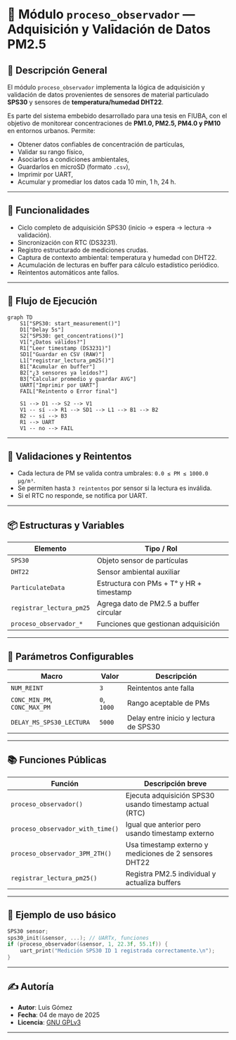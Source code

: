 # 📡 Módulo `proceso_observador` — Adquisición y Validación de Datos PM2.5

## 📌 Descripción General

El módulo `proceso_observador` implementa la lógica de adquisición y validación de datos provenientes de sensores de material particulado **SPS30** y sensores de **temperatura/humedad DHT22**.

Es parte del sistema embebido desarrollado para una tesis en FIUBA, con el objetivo de monitorear concentraciones de **PM1.0, PM2.5, PM4.0 y PM10** en entornos urbanos. Permite:

* Obtener datos confiables de concentración de partículas,
* Validar su rango físico,
* Asociarlos a condiciones ambientales,
* Guardarlos en microSD (formato `.csv`),
* Imprimir por UART,
* Acumular y promediar los datos cada 10 min, 1 h, 24 h.

---

## 🧭 Funcionalidades

* Ciclo completo de adquisición SPS30 (inicio → espera → lectura → validación).
* Sincronización con RTC (DS3231).
* Registro estructurado de mediciones crudas.
* Captura de contexto ambiental: temperatura y humedad con DHT22.
* Acumulación de lecturas en buffer para cálculo estadístico periódico.
* Reintentos automáticos ante fallos.

---

## 🧩 Flujo de Ejecución

```mermaid
graph TD
    S1["SPS30: start_measurement()"]
    D1["Delay 5s"]
    S2["SPS30: get_concentrations()"]
    V1["¿Datos válidos?"]
    R1["Leer timestamp (DS3231)"]
    SD1["Guardar en CSV (RAW)"]
    L1["registrar_lectura_pm25()"]
    B1["Acumular en buffer"]
    B2["¿3 sensores ya leídos?"]
    B3["Calcular promedio y guardar AVG"]
    UART["Imprimir por UART"]
    FAIL["Reintento o Error final"]

    S1 --> D1 --> S2 --> V1
    V1 -- sí --> R1 --> SD1 --> L1 --> B1 --> B2
    B2 -- sí --> B3
    R1 --> UART
    V1 -- no --> FAIL
```

---

## 🧪 Validaciones y Reintentos

* Cada lectura de PM se valida contra umbrales: `0.0 ≤ PM ≤ 1000.0 µg/m³`.
* Se permiten hasta `3 reintentos` por sensor si la lectura es inválida.
* Si el RTC no responde, se notifica por UART.

---

## 📦 Estructuras y Variables

| Elemento                 | Tipo / Rol                               |
| ------------------------ | ---------------------------------------- |
| `SPS30`                  | Objeto sensor de partículas              |
| `DHT22`                  | Sensor ambiental auxiliar                |
| `ParticulateData`        | Estructura con PMs + T° y HR + timestamp |
| `registrar_lectura_pm25` | Agrega dato de PM2.5 a buffer circular   |
| `proceso_observador_*`   | Funciones que gestionan adquisición      |

---

## 🔧 Parámetros Configurables

| Macro                        | Valor       | Descripción                           |
| ---------------------------- | ----------- | ------------------------------------- |
| `NUM_REINT`                  | `3`         | Reintentos ante falla                 |
| `CONC_MIN_PM`, `CONC_MAX_PM` | `0`, `1000` | Rango aceptable de PMs                |
| `DELAY_MS_SPS30_LECTURA`     | `5000`      | Delay entre inicio y lectura de SPS30 |

---

## 📚 Funciones Públicas

| Función                          | Descripción breve                                       |
| -------------------------------- | ------------------------------------------------------- |
| `proceso_observador()`           | Ejecuta adquisición SPS30 usando timestamp actual (RTC) |
| `proceso_observador_with_time()` | Igual que anterior pero usando timestamp externo        |
| `proceso_observador_3PM_2TH()`   | Usa timestamp externo y mediciones de 2 sensores DHT22  |
| `registrar_lectura_pm25()`       | Registra PM2.5 individual y actualiza buffers           |

---

## 📜 Ejemplo de uso básico

```c
SPS30 sensor;
sps30_init(&sensor, ...); // UARTx, funciones
if (proceso_observador(&sensor, 1, 22.3f, 55.1f)) {
    uart_print("Medición SPS30 ID 1 registrada correctamente.\n");
}
```

---

## ✍️ Autoría

* **Autor**: Luis Gómez
* **Fecha**: 04 de mayo de 2025
* **Licencia**: [GNU GPLv3](https://www.gnu.org/licenses/gpl-3.0.html)

---
